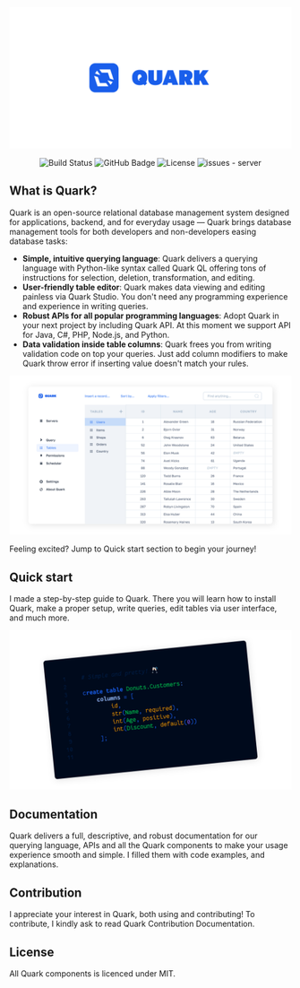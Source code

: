 <p align="center">
    <a href="https://anafro.ru/quark">
        <img src="https://raw.githubusercontent.com/quark-database/.github/main/Assets/Banner.png" alt="Quark Banner">
    </a>
</p>

<p align="center">
    <img src="https://github.com/quark-database/server/workflows/Java%20CI%20with%20Maven/badge.svg" alt="Build Status">
    <img src="https://img.shields.io/github/tag/quark-database/server?include_prereleases=&sort=semver&color=blue" alt="GitHub Badge">
    <img src="https://img.shields.io/badge/License-MIT-blue" alt="License">
    <img src="https://img.shields.io/github/issues/quark-database/server" alt="issues - server">
</p>


## What is Quark?
Quark is an open-source relational database management system designed
for applications, backend, and for everyday usage — Quark brings database
management tools for both developers and non-developers easing database
tasks:

- **Simple, intuitive querying language**: Quark delivers a querying language with
Python-like syntax called Quark QL offering tons of instructions for selection,
deletion, transformation, and editing.
- **User-friendly table editor**: Quark makes data viewing and editing painless
via Quark Studio. You don't need any programming experience and experience in
writing queries.
- **Robust APIs for all popular programming languages**: Adopt Quark in your next
project by including Quark API. At this moment we support API for Java, C#, PHP,
Node.js, and Python.
- **Data validation inside table columns**: Quark frees you from writing validation
code on top your queries. Just add column modifiers to make Quark throw error
if inserting value doesn't match your rules.

<img src="https://github.com/quark-database/.github/blob/main/Assets/Prototype.png?raw=true" alt="Quark Prototype">

Feeling excited? Jump to Quick start section to begin your journey!

## Quick start
I made a step-by-step guide to Quark. There you will learn how to install Quark,
make a proper setup, write queries, edit tables via user interface, and much more.

<img src="https://github.com/quark-database/.github/blob/main/Assets/Syntax.png?raw=true" alt="Quark Syntax">

## Documentation
Quark delivers a full, descriptive, and robust documentation for our querying
language, APIs and all the Quark components to make your usage experience
smooth and simple. I filled them with code examples, and explanations.

## Contribution
I appreciate your interest in Quark, both using and contributing!
To contribute, I kindly ask to read Quark Contribution Documentation.

## License
All Quark components is licenced under MIT. 
